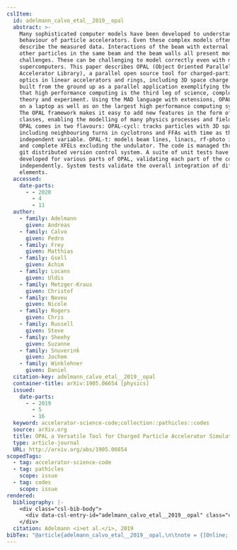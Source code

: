 ```yaml
---
cslItem:
  id: adelmann_calvo_etal__2019__opal
  abstract: >-
    Many sophisticated computer models have been developed to understand the
    behaviour of particle accelerators. Even these complex models often do not
    describe the measured data. Interactions of the beam with external fields,
    other particles in the same beam and the beam walls all present modelling
    challenges. These can be challenging to model correctly even with modern
    supercomputers. This paper describes OPAL (Object Oriented Parallel
    Accelerator Library), a parallel open source tool for charged-particle
    optics in linear accelerators and rings, including 3D space charge. OPAL is
    built from the ground up as a parallel application exemplifying the fact
    that high performance computing is the third leg of science, complementing
    theory and experiment. Using the MAD language with extensions, OPAL can run
    on a laptop as well as on the largest high performance computing systems.
    The OPAL framework makes it easy to add new features in the form of new C++
    classes, enabling the modelling of many physics processes and field types.
    OPAL comes in two flavours: OPAL-cycl: tracks particles with 3D space charge
    including neighbouring turns in cyclotrons and FFAs with time as the
    independent variable. OPAL-t: models beam lines, linacs, rf-photo injectors
    and complete XFELs excluding the undulator. The code is managed through the
    git distributed version control system. A suite of unit tests have been
    developed for various parts of OPAL, validating each part of the code
    independently. System tests validate the overall integration of different
    elements.
  accessed:
    date-parts:
      - - 2020
        - 4
        - 11
  author:
    - family: Adelmann
      given: Andreas
    - family: Calvo
      given: Pedro
    - family: Frey
      given: Matthias
    - family: Gsell
      given: Achim
    - family: Locans
      given: Uldis
    - family: Metzger-Kraus
      given: Christof
    - family: Neveu
      given: Nicole
    - family: Rogers
      given: Chris
    - family: Russell
      given: Steve
    - family: Sheehy
      given: Suzanne
    - family: Snuverink
      given: Jochem
    - family: Winklehner
      given: Daniel
  citation-key: adelmann_calvo_etal__2019__opal
  container-title: arXiv:1905.06654 [physics]
  issued:
    date-parts:
      - - 2019
        - 5
        - 16
  keyword: accelerator-science-code;collection::pathicles::codes
  source: arXiv.org
  title: OPAL a Versatile Tool for Charged Particle Accelerator Simulations
  type: article-journal
  URL: http://arxiv.org/abs/1905.06654
scopedTags:
  - tag: accelerator-science-code
  - tag: pathicles
    scope: issue
  - tag: codes
    scope: issue
rendered:
  bibliography: |-
    <div class="csl-bib-body">
      <div data-csl-entry-id="adelmann_calvo_etal__2019__opal" class="csl-entry">Adelmann, A. <i>et al.</i> 2019 “OPAL a Versatile Tool for Charged Particle Accelerator Simulations,” <i>arXiv:1905.06654 [physics]</i> [Preprint]. Available at: http://arxiv.org/abs/1905.06654 (Accessed: April 11, 2020).</div>
    </div>
  citation: Adelmann <i>et al.</i>, 2019
bibTex: "@article{adelmann_calvo_etal__2019__opal,\n\tnote = {[Online; accessed 2020-04-11]},\n\tauthor = {Adelmann, Andreas and Calvo, Pedro and Frey, Matthias and Gsell, Achim and Locans, Uldis and Metzger-Kraus, Christof and Neveu, Nicole and Rogers, Chris and Russell, Steve and Sheehy, Suzanne and Snuverink, Jochem and Winklehner, Daniel},\n\tjournal = {arXiv:1905.06654 [physics]},\n\tyear = {2019},\n\tmonth = {may 16},\n\ttitle = {OPAL a {Versatile} {Tool} for {Charged} {Particle} {Accelerator} {Simulations}},\n\thowpublished = {http://arxiv.org/abs/1905.06654},\n}\n\n"
---
```

